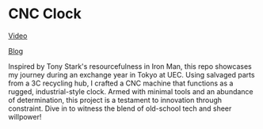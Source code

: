 CNC Clock
=========
[Video](http://youtu.be/iBKizaBvV7M)

[Blog](http://freakgeekgrocery.blogspot.com/2014/12/cnc-clock.html)

Inspired by Tony Stark's resourcefulness in Iron Man, this repo showcases my journey during an exchange year in Tokyo at UEC. Using salvaged parts from a 3C recycling hub, I crafted a CNC machine that functions as a rugged, industrial-style clock. Armed with minimal tools and an abundance of determination, this project is a testament to innovation through constraint. Dive in to witness the blend of old-school tech and sheer willpower!
